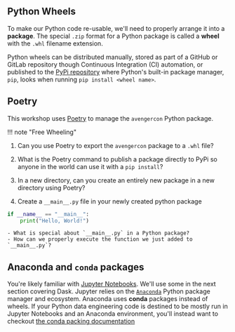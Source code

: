 ## Python Wheels
To make our Python code re-usable, we'll need to properly arrange it into a **package**.
The special `.zip` format for a Python package is called a **wheel** with the `.whl`
filename extension.

Python wheels can be distributed manually, stored as part of a GitHub or GitLab repository
though Continuous Integration (CI) automation, or published to the [PyPi repository](https://pypi.org/)
where Python's built-in package manager, `pip`, looks when running `pip install <wheel name>`.

## Poetry
This workshop uses [Poetry](https://python-poetry.org/) to manage the `avengercon` Python package.

!!! note "Free Wheeling"
1. Can you use Poetry to export the `avengercon` package to a `.whl` file?

2. What is the Poetry command to publish a package directly to PyPi so anyone in the world
can use it with a `pip install`?

3. In a new directory, can you create an entirely new package in a new directory using Poetry?

4. Create a `__main__.py` file in your newly created python package
``` python
if __name__ == "__main__":
    print("Hello, World!")
```
    - What is special about `__main__.py` in a Python package?
    - How can we properly execute the function we just added to `__main__.py`?

## Anaconda and `conda` packages
You're likely familiar with [Jupyter Notebooks](https://jupyter.org/). We'll use some
in the next section covering Dask. Jupyter relies on the [`Anaconda`](https://www.anaconda.com/download)
Python package manager and ecosystem. Anaconda uses **conda** packages instead of wheels.
If your Python data engineering code is destined to be mostly run in Jupyter Notebooks
and an Anaconda environment, you'll instead want to checkout [the conda packing documentation](https://docs.conda.io/projects/conda-build/en/stable/user-guide/tutorials/build-pkgs.html)